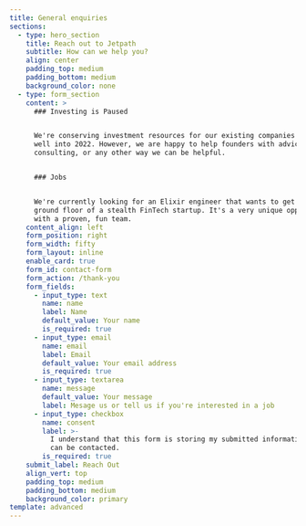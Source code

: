 ```yaml
---
title: General enquiries
sections:
  - type: hero_section
    title: Reach out to Jetpath
    subtitle: How can we help you?
    align: center
    padding_top: medium
    padding_bottom: medium
    background_color: none
  - type: form_section
    content: >
      ### Investing is Paused


      We're conserving investment resources for our existing companies to get
      well into 2022. However, we are happy to help founders with advice,
      consulting, or any other way we can be helpful.


      ### Jobs


      We're currently looking for an Elixir engineer that wants to get it on the
      ground floor of a stealth FinTech startup. It's a very unique opportunity
      with a proven, fun team.
    content_align: left
    form_position: right
    form_width: fifty
    form_layout: inline
    enable_card: true
    form_id: contact-form
    form_action: /thank-you
    form_fields:
      - input_type: text
        name: name
        label: Name
        default_value: Your name
        is_required: true
      - input_type: email
        name: email
        label: Email
        default_value: Your email address
        is_required: true
      - input_type: textarea
        name: message
        default_value: Your message
        label: Mesage us or tell us if you're interested in a job
      - input_type: checkbox
        name: consent
        label: >-
          I understand that this form is storing my submitted information so I
          can be contacted.
        is_required: true
    submit_label: Reach Out
    align_vert: top
    padding_top: medium
    padding_bottom: medium
    background_color: primary
template: advanced
---
```

